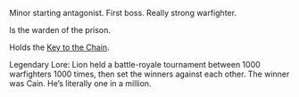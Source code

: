 Minor starting antagonist. First boss. Really strong warfighter.

Is the warden of the prison.

Holds the [Key to the Chain](/p/51a1a1ec23db485286b444783c6978fa).

Legendary Lore: Lion held a battle-royale tournament between 1000 warfighters 1000 times, then set the winners against each other. The winner was Cain. He’s literally one in a million.
